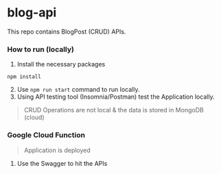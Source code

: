 # blog-api
This repo contains BlogPost (CRUD) APIs.

### How to run (locally)
1. Install the necessary packages
```
npm install
```
2. Use `npm run start` command to run locally.
3. Using API testing tool (Insomnia/Postman) test the Application locally.

> CRUD Operations are not local & the data is stored in MongoDB (cloud)

### Google Cloud Function
> Application is deployed
1. Use the Swagger to hit the APIs
